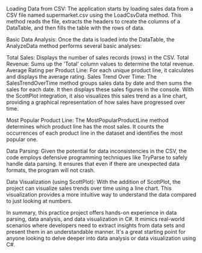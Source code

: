 Loading Data from CSV:
The application starts by loading sales data from a CSV file named supermarket.csv using the LoadCsvData method. This method reads the file, extracts the headers to create the columns of a DataTable, and then fills the table with the rows of data.

Basic Data Analysis:
Once the data is loaded into the DataTable, the AnalyzeData method performs several basic analyses:

Total Sales: Displays the number of sales records (rows) in the CSV.
Total Revenue: Sums up the 'Total' column values to determine the total revenue.
Average Rating per Product Line: For each unique product line, it calculates and displays the average rating.
Sales Trend Over Time:
The SalesTrendOverTime method groups sales data by date and then sums the sales for each date. It then displays these sales figures in the console. With the ScottPlot integration, it also visualizes this sales trend as a line chart, providing a graphical representation of how sales have progressed over time.

Most Popular Product Line:
The MostPopularProductLine method determines which product line has the most sales. It counts the occurrences of each product line in the dataset and identifies the most popular one.

Data Parsing:
Given the potential for data inconsistencies in the CSV, the code employs defensive programming techniques like TryParse to safely handle data parsing. It ensures that even if there are unexpected data formats, the program will not crash.

Data Visualization (using ScottPlot):
With the addition of ScottPlot, the project can visualize sales trends over time using a line chart. This visualization provides a more intuitive way to understand the data compared to just looking at numbers.

In summary, this practice project offers hands-on experience in data parsing, data analysis, and data visualization in C#. It mimics real-world scenarios where developers need to extract insights from data sets and present them in an understandable manner. It's a great starting point for anyone looking to delve deeper into data analysis or data visualization using C#.
